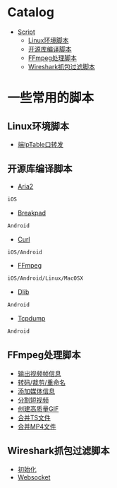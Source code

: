 Catalog
=================

   * [Script](#一些常用的脚本)
   		* [Linux环境脚本](#Linux环境脚本)
   		* [开源库编译脚本](#开源库编译脚本)
   		* [FFmpeg处理脚本](#FFmpeg处理脚本)
      * [Wireshark抓包过滤脚本](#Wireshark抓包过滤脚本)
      
      
# 一些常用的脚本
## Linux环境脚本
* [端IpTable口转发](https://github.com/KingsleyYau/LinuxShell/tree/master/linux/iptables-pf.sh)</br>

## 开源库编译脚本
* [Aria2](https://github.com/KingsleyYau/LinuxShell/tree/master/build/aria2)</br>
```bash
iOS
```
* [Breakpad](https://github.com/KingsleyYau/LinuxShell/tree/master/build/breakpad)</br>
```bash
Android
```
* [Curl](https://github.com/KingsleyYau/LinuxShell/tree/master/build/curl-openssl)</br>
```bash
iOS/Android
```
* [FFmpeg](https://github.com/KingsleyYau/LinuxShell/tree/master/build/ffmpeg)</br>
```bash
iOS/Android/Linux/MacOSX
```
* [Dlib](https://github.com/KingsleyYau/LinuxShell/tree/master/build/dlib)</br>
```bash
Android
```
* [Tcpdump](https://github.com/KingsleyYau/LinuxShell/tree/master/build/other/build-tcpdump-android.sh)</br>
```bash
Android
```

## FFmpeg处理脚本
* [输出视频帧信息](https://github.com/KingsleyYau/LinuxShell/tree/master/ffmpeg/check_video.sh)</br>
* [转码/裁剪/重命名](https://github.com/KingsleyYau/LinuxShell/tree/master/ffmpeg/transcode_dir_mp4.sh)</br>
* [添加媒体信息](https://github.com/KingsleyYau/LinuxShell/tree/master/ffmpeg/create_metadata.sh)</br>
* [分割短视频](https://github.com/KingsleyYau/LinuxShell/tree/master/ffmpeg/create_short_video.sh)</br>
* [创建高质量GIF](https://github.com/KingsleyYau/LinuxShell/tree/master/ffmpeg/create_gif.sh)</br>
* [合并TS文件](https://github.com/KingsleyYau/LinuxShell/tree/master/ffmpeg/combine_ts.sh)</br>
* [合并MP4文件](https://github.com/KingsleyYau/LinuxShell/tree/master/ffmpeg/combine_mp4.sh)</br>

## Wireshark抓包过滤脚本
* [初始化](https://github.com/KingsleyYau/LinuxShell/tree/master/wireshark/init.lua)</br>
* [Websocket](https://github.com/KingsleyYau/LinuxShell/tree/master/wireshark/websocket.lua)</br>
